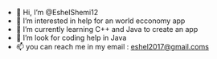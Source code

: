 - 👋 Hi, I’m @EshelShemi12
- 👀 I’m interested in help for an world ecconomy app
- 🌱 I’m currently learning C++ and Java to create an app
- 💞️ I’m look for coding help in Java
- 📫 you can reach me in my email : eshel2017@gmail.coms

<!---
EshelShemi12/EshelShemi12 is a ✨ special ✨ repository because its `README.md` (this file) appears on your GitHub profile.
You can click the Preview link to take a look at your changes.
--->
